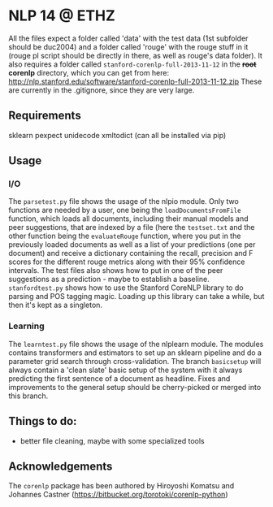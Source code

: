 # NLP 14 @ ETHZ

All the files expect a folder called 'data' with the test data (1st subfolder should be duc2004) and a folder called 'rouge' with the rouge stuff in it (rouge pl script should be directly in there, as well as rouge's data folder).
It also requires a folder called ``stanford-corenlp-full-2013-11-12`` in the **~~root~~ corenlp** directory, which you can get from here: http://nlp.stanford.edu/software/stanford-corenlp-full-2013-11-12.zip
These are currently in the .gitignore, since they are very large.

## Requirements
sklearn pexpect unidecode xmltodict (can all be installed via pip)

## Usage
### I/O
The ``parsetest.py`` file shows the usage of the nlpio module.
Only two functions are needed by a user, one being the ``loadDocumentsFromFile`` function, which loads all documents, including their manual models and peer suggestions, that are indexed by a file (here the ``testset.txt`` and the other function being the ``evaluateRouge`` function, where you put in the previously loaded documents as well as a list of your predictions (one per document) and receive a dictionary containing the recall, precision and F scores for the different rouge metrics along with their 95% confidence intervals. The test files also shows how to put in one of the peer suggestions as a prediction - maybe to establish a baseline.
``stanfordtest.py`` shows how to use the Stanford CoreNLP library to do parsing and POS tagging magic. Loading up this library can take a while, but then it's kept as a singleton.
### Learning
The ```learntest.py``` file shows the usage of the nlplearn module.
The modules contains transformers and estimators to set up an sklearn pipeline and do a parameter grid search through cross-validation.
The branch ``basicsetup`` will always contain a 'clean slate' basic setup of the system with it always predicting the first sentence of a document as headline.
Fixes and improvements to the general setup should be cherry-picked or merged into this branch.

## Things to do:
* better file cleaning, maybe with some specialized tools

## Acknowledgements
The ``corenlp`` package has been authored by Hiroyoshi Komatsu and Johannes Castner (https://bitbucket.org/torotoki/corenlp-python)
